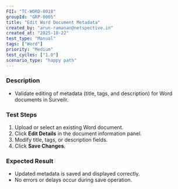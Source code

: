 ```yaml
---
FII: "TC-WORD-0018"
groupId: "GRP-0005"
title: "Edit Word Document Metadata"
created_by: "arun-ramanan@netspective.in"
created_at: "2025-10-22"
test_type: "Manual"
tags: ["Word"]
priority: "Medium"
test_cycles: ["1.0"]
scenario_type: "happy path"
---
```


### Description
- Validate editing of metadata (title, tags, and description) for Word documents in Surveilr.

### Test Steps
1. Upload or select an existing Word document.  
2. Click **Edit Details** in the document information panel.  
3. Modify title, tags, or description fields.  
4. Click **Save Changes**.  

### Expected Result
- Updated metadata is saved and displayed correctly.  
- No errors or delays occur during save operation.
